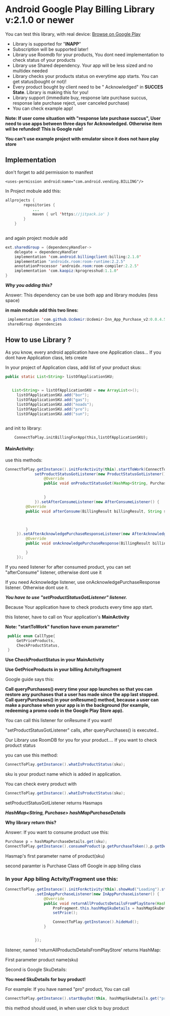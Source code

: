 # Android Google Play Billing Library v:2.1.0 or newer


You can test this library, with real device:
[Browse on Google Play](https://play.google.com/store/apps/details?id=yazilim.hilal.yesil.inn_app_purchase)


* Library is supported for "**INAPP**"
* Subscription  will be supported later!
* Library use Roomdb for your products, You dont need implementation to check status of your products
* Library use Shared dependency. Your app will be less sized
and no multidex needed
* Library checks your products status on everytime app starts. You can get status(bought or not)!
* Every product bought by client need to be " Acknowledged" in **SUCCES State**. Library is making this for you! 
* Library support (immediate buy, response late purchase succus, response late purchase reject, user canceled purchase)
* You can check example app!

 **Note: If user come situation with "**response late purchase succus**", User need to use apps between three days for
Acknowledged. Otherwise item wil be refunded! This is Google rule!**

**You can't use example project with emulator since it does not have play store**

## Implementation

don't forget to add permission to manifest

```android
<uses-permission android:name="com.android.vending.BILLING"/>
```

In Project mobule add this:


```java
allprojects {
		repositories {
			...
			maven { url 'https://jitpack.io' }
		}
	}
	
```
 
 and again project module  add 

```java
ext.sharedGroup = {dependencyHandler->
    delegate = dependencyHandler
    implementation 'com.android.billingclient:billing:2.1.0'
    implementation "androidx.room:room-runtime:2.2.5"
    annotationProcessor 'androidx.room:room-compiler:2.2.5'
    implementation 'com.kaopiz:kprogresshud:1.1.0'
}
```



***Why you adding this?***

Answer: This dependency can be use both app and library modules (less space)

  
  
 **in main module add this two lines:**
 ```java
  implementation 'com.github.Ucdemir:Ucdemir-Inn_App_Purchase_v2:0.0.4.5'
  sharedGroup dependencies
```





## How to use Library ?

As you know, every android application have one Application class... If you dont have Application class, lets create


In your project of Application class, add list of your product skus:

   ```java
  public static List<String> listOfApplicationSKU;
	
```

   ```java
      List<String> = listOfApplicationSKU = new ArrayList<>();
        listOfApplicationSKU.add("bor");
        listOfApplicationSKU.add("gas");
        listOfApplicationSKU.add("noads");
        listOfApplicationSKU.add("pro");
        listOfApplicationSKU.add("sun");
	
```
        
  and init  to library:
  
  
        ConnectToPlay.initBillingForApp(this,listOfApplicationSKU);
        
        
#### MainActivity:

use this methods:

   ```java
   ConnectToPlay.getInstance().initForActivity(this).startToWork(ConnectToPlay.CallType.CheckProductStatus).
                setProductStatusGotListener(new ProductStatusGotListener() {
                    @Override
                    public void onProductStatusGot(HashMap<String, Purchase> hashMapPurchaseDetails) {
                    

                    }
                }).setAfterConsumeListener(new AfterConsumeListener() {
            @Override
            public void afterConsume(BillingResult billingResult, String s) {



            }
        }).setAfterAcknowledgePurchaseResponseListener(new AfterAcknowledgePurchaseResponseListener() {
            @Override
            public void onAcknowledgePurchaseResponse(BillingResult billingResult) {

            }
        });

```


If you need  listener for after consumed product, you can set "afterConsume" listener, otherwise dont use it

If you need Acknowledge listener, use onAcknowledgePurchaseResponse listener. Otherwise dont use it.

***You have to use "setProductStatusGotListener" listener.***

Because Your application have to check products every time app start.

this listener, have to call on Your application's **MainActivity** 

**Note: "startToWork" function have enum parameter***


   ```java
    public enum CallType{
        GetPriceProducts,
        CheckProductStatus,
    }
  ```
**Use  CheckProductStatus in your MainActivity**

**Use GetPriceProducts in your billing Actvity/fragment**

Google guide says this:

**Call queryPurchases() every time your app launches so that you can restore any purchases that a user has made since the app last stopped. Call queryPurchases() in your onResume() method, because a user can make a purchase when your app is in the background (for example, redeeming a promo code in the Google Play Store app).**

You can call this listener for onResume if you want!

"setProductStatusGotListener" calls, after queryPurchases()  is executed..

Our Library use RoomDB for you for your product.... If you want to check product status 

you can use this method:

   ```java
ConnectToPlay.getInstance().whatIsProductStatus(sku);
  ```
  
sku is your product name which is added in application.

You can check every product with 

   ```java
ConnectToPlay.getInstance().whatIsProductStatus(sku);
  ```

setProductStatusGotListener returns Hasmaps 

***HashMap<String, Purchase> hashMapPurchaseDetails***

**Why library return this?**

Answer: If you want to consume product use this:

   ```java
Purchase p = hashMapPurchaseDetails.get(sku);
ConnectToPlay.getInstance().consumeProduct(p.getPurchaseToken(),p.getDeveloperPayload());
  ```
  
Hasmap's first parameter name of product(sku)

second paramter is Purchase Class off Google in app biling class
        
        
        
### In your App biling Actvity/Fragment use this:

   ```java
   ConnectToPlay.getInstance().initForActivity(this).showHud("Loading").startToWork(ConnectToPlay.CallType.GetPriceProducts)
                .setInAppPurchaseListener(new InAppPurchaseListener() {
                    @Override
                    public void returnAllProductsDetailsFromPlayStore(HashMap<String,SkuDetails> hashMapSkuDetails) {
                        ProFragment.this.hashMapSkuDetails = hashMapSkuDetails;
                        setPrice();

                        ConnectToPlay.getInstance().hideHud();
                    }


                });

  ```

listener, named 'returnAllProductsDetailsFromPlayStore' returns HashMap:

First parameter product name(sku)

Second is Google SkuDetails:

**You need SkuDetails for buy product!**

For example: If you have named "pro" product, You can call
  
  
  ```java
  ConnectToPlay.getInstance().startBuyOut(this, hashMapSkuDetails.get("pro"));
  ```
    
  this method should used, in when user click to buy product
